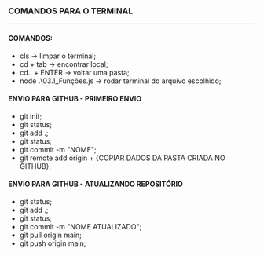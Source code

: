 ### COMANDOS PARA O TERMINAL

---

#### COMANDOS:

*   cls -> limpar o terminal;
*   cd + tab -> encontrar local;
*   cd.. + ENTER -> voltar uma pasta; 
*   node .\03.1_Funções.js -> rodar terminal do arquivo escolhido;

#### ENVIO PARA GITHUB - PRIMEIRO ENVIO

*   git init;
*   git status;
*   git add .;
*   git status;
*   git commit -m "NOME";
*   git remote add origin + {COPIAR DADOS DA PASTA CRIADA NO GITHUB};

#### ENVIO PARA GITHUB - ATUALIZANDO REPOSITÓRIO

*   git status;
*   git add .;
*   git status;
*   git commit -m "NOME ATUALIZADO";
*   git pull origin main;
*   git push origin main;

